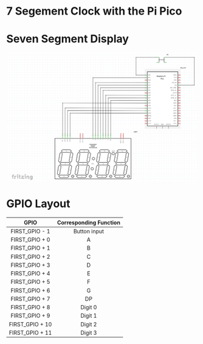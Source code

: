 # 7 Segement Clock with the Pi Pico


# Seven Segment Display

![Schematic](./Pictures/Schematic.png)





# GPIO Layout
|      GPIO       | Corresponding Function |
|:---------------:|:----------------------:|
| FIRST_GPIO - 1  |      Button input      |
| FIRST_GPIO + 0  |           A            |
| FIRST_GPIO + 1  |           B            |
| FIRST_GPIO + 2  |           C            |
| FIRST_GPIO + 3  |           D            |
| FIRST_GPIO + 4  |           E            |
| FIRST_GPIO + 5  |           F            |
| FIRST_GPIO + 6  |           G            |
| FIRST_GPIO + 7  |           DP           |
| FIRST_GPIO + 8  |        Digit 0         |
| FIRST_GPIO + 9  |        Digit 1         |
| FIRST_GPIO + 10 |        Digit 2         |
| FIRST_GPIO + 11 |        Digit 3         |
